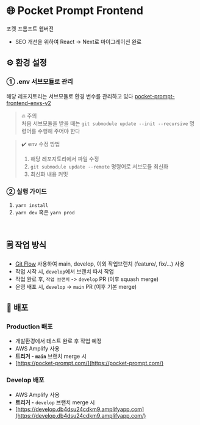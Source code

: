 # 🌐 Pocket Prompt Frontend

포켓 프롬프트 웹버전

-   SEO 개선을 위하여 React -> Next로 마이그레이션 완료

## ⚙️ 환경 설정

### ➀ .env 서브모듈로 관리

해당 레포지토리는 서브모듈로 환경 변수를 관리하고 있다 [pocket-prompt-frontend-envs-v2](https://github.com/ai-surfers/pocket-prompt-frontend-v2-envs)

> 🔥 주의 <br/>
> 처음 서브모듈을 받을 때는 `git submodule update --init --recursive` 명령어를 수행해 주어야 한다

> ✔️ env 수정 방법
>
> 1. 해당 레포지토리에서 파일 수정
> 2. `git submodule update --remote` 명령어로 서브모듈 최신화
> 3. 최신화 내용 커밋

### ② 실행 가이드

1. `yarn install`
2. `yarn dev` 혹은 `yarn prod`

<br/>

## 🗒️ 작업 방식

-   [Git Flow](https://velog.io/@nias0327/Git-Flow%EC%9D%98-%EA%B0%9C%EB%85%90%EA%B3%BC-%EC%A0%81%EC%9A%A9) 사용하여 main, develop, 이외 작업브랜치 (feature/, fix/...) 사용
-   작업 시작 시, `develop`에서 브랜치 따서 작업
-   작업 완료 후, `작업 브랜치` -> `develop` PR (이후 squash merge)
-   운영 배포 시, `develop` -> `main` PR (이후 기본 merge)

## 🌳 배포

### **Production 배포**

-   개발환경에서 테스트 완료 후 작업 예정
-   AWS Amplify 사용
-   **트리거 - `main`** 브랜치 merge 시
-   [https://pocket-prompt.com/](https://pocket-prompt.com/)

### **Develop 배포**

-   AWS Amplify 사용
-   **트리거 -** `develop` 브랜치 merge 시
-   [https://develop.db4dsu24cdkm9.amplifyapp.com](https://develop.db4dsu24cdkm9.amplifyapp.com/)

<!-- ### **Preview 배포**

-   Cloudflare Pages 사용
-   **트리거 -** Pull Request open 시
-   각 PR Comment 확인 [예시](https://github.com/ai-surfers/pocket-prompt-frontend/pull/11) -->
